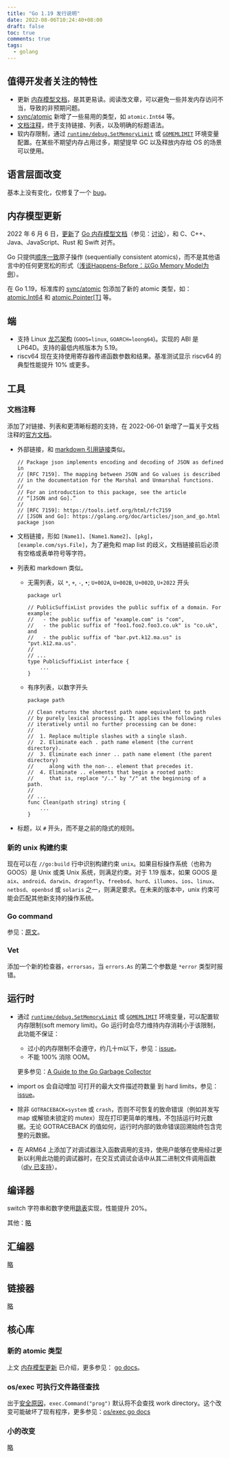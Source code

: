```yaml
---
title: "Go 1.19 发行说明"
date: 2022-08-06T10:24:40+08:00
draft: false
toc: true
comments: true
tags:
  - golang
---
```


## 值得开发者关注的特性

* 更新 [内存模型文档](https://go.dev/ref/mem)，是其更易读。阅读改文章，可以避免一些并发内存访问不当，导致的非预期问题。
* [sync/atomic](https://pkg.go.dev/sync/atomic#pkg-types) 新增了一些易用的类型，如 `atomic.Int64` 等。
* [文档注释](https://go.dev/doc/comment)，终于支持链接、列表，以及明确的标题语法。
* 软内存限制，通过 [`runtime/debug.SetMemoryLimit`](/pkg/runtime/debug/#SetMemoryLimit) 或 [`GOMEMLIMIT`](/pkg/runtime/#hdr-Environment_Variables) 环境变量配置。在某些不期望内存占用过多，期望提早 GC 以及释放内存给 OS 的场景可以使用。

## 语言层面改变

基本上没有变化，仅修复了一个 [bug](https://github.com/golang/go/issues/52038)。

## 内存模型更新

2022 年 6 月 6 日，[更新](https://github.com/golang/go/commit/865911424d509184d95d3f9fc6a8301927117fdc?diff=split)了 [Go 内存模型文档](https://go.dev/ref/mem)（参见：[讨论](https://github.com/golang/go/discussions/47141)），和 C、C++、Java、JavaScript、Rust 和 Swift 对齐。

Go 只提供[顺序一致](https://en.wikipedia.org/wiki/Sequential_consistency)原子操作 (sequentially consistent atomics)，而不是其他语言中的任何更宽松的形式（[浅谈Happens-Before：以Go Memory Model为例](https://www.yuque.com/gamergodot/kcfazr/ixxbyo)）。

在 Go 1.19，标准库的 [sync/atomic](https://go.dev/doc/go1.19#atomic_types) 包添加了新的 atomic 类型，如：[atomic.Int64](https://go.dev/pkg/sync/atomic/#Int64) 和 [atomic.Pointer[T]](https://go.dev/pkg/sync/atomic/#Pointer) 等。

## 端

* 支持 Linux [龙芯架构](https://loongson.github.io/LoongArch-Documentation/) (`GOOS=linux`, `GOARCH=loong64`)。实现的 ABI 是 LP64D。支持的最低内核版本为 5.19。
* riscv64 现在支持使用寄存器传递函数参数和结果。基准测试显示 riscv64 的典型性能提升 10% 或更多。

## 工具

### 文档注释

添加了对链接、列表和更清晰标题的支持，在 2022-06-01 新增了一篇关于文档注释的[官方文档](https://go.dev/doc/comment)。

* 外部链接，和 [markdown 引用链接](https://spec.commonmark.org/0.30/#shortcut-reference-link)类似。

    ```
    // Package json implements encoding and decoding of JSON as defined in
    // [RFC 7159]. The mapping between JSON and Go values is described
    // in the documentation for the Marshal and Unmarshal functions.
    //
    // For an introduction to this package, see the article
    // “[JSON and Go].”
    //
    // [RFC 7159]: https://tools.ietf.org/html/rfc7159
    // [JSON and Go]: https://golang.org/doc/articles/json_and_go.html
    package json
    ```

* 文档链接，形如 `[Name1]`、`[Name1.Name2]`、`[pkg]`， `[example.com/sys.File]`，为了避免和 map list 的歧义，文档链接前后必须有空格或表单符号等字符。
* 列表和 markdown 类似。

    * 无需列表，以 `*`, `+`, `-`, `•`; `U+002A`, `U+002B`, `U+002D`, `U+2022` 开头

        ```
        package url

        // PublicSuffixList provides the public suffix of a domain. For example:
        //   - the public suffix of "example.com" is "com",
        //   - the public suffix of "foo1.foo2.foo3.co.uk" is "co.uk", and
        //   - the public suffix of "bar.pvt.k12.ma.us" is "pvt.k12.ma.us".
        //
        // ...
        type PublicSuffixList interface {
            ...
        }
        ```

    * 有序列表，以数字开头

        ```
        package path

        // Clean returns the shortest path name equivalent to path
        // by purely lexical processing. It applies the following rules
        // iteratively until no further processing can be done:
        //
        //  1. Replace multiple slashes with a single slash.
        //  2. Eliminate each . path name element (the current directory).
        //  3. Eliminate each inner .. path name element (the parent directory)
        //     along with the non-.. element that precedes it.
        //  4. Eliminate .. elements that begin a rooted path:
        //     that is, replace "/.." by "/" at the beginning of a path.
        //
        // ...
        func Clean(path string) string {
            ...
        }
        ```

* 标题，以 `#` 开头，而不是之前的隐式的规则。

### 新的 unix 构建约束

现在可以在 `//go:build` 行中识别构建约束 `unix`。如果目标操作系统（也称为 GOOS）是 Unix 或类 Unix 系统，则满足约束。对于 1.19 版本，如果 GOOS 是 `aix`、`android`、`darwin`、`dragonfly`、`freebsd`、`hurd`、`illumos`、`ios`、`linux`、`netbsd`、`openbsd` 或 `solaris` 之一，则满足要求。在未来的版本中，unix 约束可能会匹配其他新支持的操作系统。

### Go command

参见：[原文](https://go.dev/doc/go1.19#atomic_types#go-command)。

### Vet

添加一个新的检查器，`errorsas`，当 `errors.As` 的第二个参数是 `*error` 类型时报错。

## 运行时

* 通过 [`runtime/debug.SetMemoryLimit`](/pkg/runtime/debug/#SetMemoryLimit) 或 [`GOMEMLIMIT`](/pkg/runtime/#hdr-Environment_Variables) 环境变量，可以配置软内存限制(soft memory limit)。Go 运行时会尽力维持内存消耗小于该限制，此功能不保证：
    * 过小的内存限制不会遵守，约几十m以下，参见：[issue](https://go.dev/issue/52433)。
    * 不能 100% 消除 OOM。

    更多参见：[A Guide to the Go Garbage Collector](https://go.dev/doc/gc-guide#Memory_limit)

* import os 会自动增加 可打开的最大文件描述符数量 到 hard limits，参见：[issue](https://github.com/golang/go/issues/46279)。
* 除非 `GOTRACEBACK=system` 或 `crash`，否则不可恢复的致命错误（例如并发写 map 或解锁未锁定的 mutex）现在打印更简单的堆栈，不包括运行时元数据。无论 GOTRACEBACK 的值如何，运行时内部的致命错误回溯始终包含完整的元数据。
* 在 ARM64 上添加了对调试器注入函数调用的支持，使用户能够在使用经过更新以利用此功能的调试器时，在交互式调试会话中从其二进制文件调用函数（[dlv 已支持](https://github.com/go-delve/delve/blob/master/CHANGELOG.md#190-2022-07-06)）。

## 编译器

switch 字符串和数字使用[跳表](https://en.wikipedia.org/wiki/Branch_table)实现，性能提升 20%。

其他：[略](https://go.dev/doc/go1.19#compiler)

## 汇编器

[略](https://go.dev/doc/go1.19#assembler)

## 链接器

[略](https://go.dev/doc/go1.19#linker)

## 核心库

### 新的 atomic 类型

上文 [内存模型更新](#内存模型更新) 已介绍，更多参见： [go docs](https://pkg.go.dev/sync/atomic#pkg-types)。

### os/exec 可执行文件路径查找

出于[安全原因](https://go.dev/blog/path-security)，`exec.Command("prog")` 默认将不会查找 work directory。这个改变可能破坏了现有程序，更多参见：[os/exec go docs](https://pkg.go.dev/os/exec#hdr-Executables_in_the_current_directory)

### 小的改变

[略](https://go.dev/doc/go1.19#minor_library_changes)
